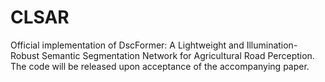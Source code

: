 # CLSAR
Official implementation of DscFormer: A Lightweight and Illumination-Robust Semantic Segmentation Network for Agricultural Road Perception. The code will be released upon acceptance of the accompanying paper.
